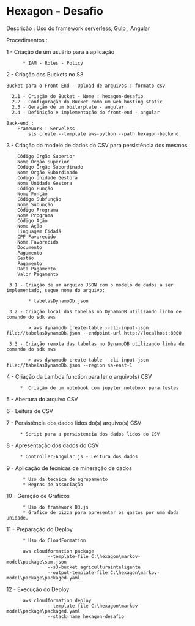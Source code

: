 # Hexagon - Desafio

Descrição :
	Uso do framework serverless, Gulp , Angular

Procedimentos :

 1 - Criação de um usuário para a aplicação
 
		  * IAM - Roles - Policy
		  
 2 - Criação dos Buckets no S3 

	Bucket para o Front End - Upload de arquivos : formato csv

	  2.1 - Criação do Bucket - Nome : hexagon-desafio
	  2.2 - Configuração do Bucket como um web hosting static
	  2.3 - Geração de um boilerplate - angular
	  2.4 - Definição e implementação do front-end - angular
	  
	Back-end : 
		Framework : Serveless
			sls create --template aws-python --path hexagon-backend

 3 - Criação do modelo de dados do CSV para persistência dos mesmos.
 
		Código Órgão Superior
		Nome Órgão Superior
		Código Órgão Subordinado
		Nome Órgão Subordinado
		Código Unidade Gestora
		Nome Unidade Gestora
		Código Função
		Nome Função
		Código Subfunção
		Nome Subunção
		Código Programa
		Nome Programa	
		Código Ação
		Nome Ação	
		Linguagem Cidadã	
		CPF Favorecido	
		Nome Favorecido	
		Documento 
		Pagamento	
		Gestão 
		Pagamento	
		Data Pagamento	
		Valor Pagamento
 
	 3.1 - Criação de um arquivo JSON com o modelo de dados a ser implementado, segue nome do arquivo:
	 
			* tabelasDynamoDb.json
	 
	 3.2 - Criação local das tabelas no DynamoDB utilizando linha de comando do sdk aws
	 
			> aws dynamodb create-table --cli-input-json file://tabelasDynamoDb.json --endpoint-url http://localhost:8000
	 
	 3.3 - Criação remota das tabelas no DynamoDB utilizando linha de comando do sdk aws
 
			> aws dynamodb create-table --cli-input-json file://tabelasDynamoDb.json --region sa-east-1

 4 - Criação da Lambda function para ler o arquivo(s) CSV 
 
		 *  Criação de um notebook com jupyter notebook para testes
 
 5 - Abertura do arquivo CSV
 
 6 - Leitura de CSV
 
 7 - Persistência dos dados lidos do(s) arquivo(s) CSV 
 
		 * Script para a persistencia dos dados lidos do CSV
 
 8 - Apresentação dos dados do CSV
 
		 * Controller-Angular.js - Leitura dos dados 
 
 9 - Aplicação de tecnicas de mineração de dados
 
		  * Uso da tecnica de agrupamento 
		  * Regras de associação
	   
10 - Geração de Graficos

		  * Uso do framework D3.js
		  * Grafico de pizza para apresentar os gastos por uma dada unidade.

11 - Preparação do Deploy

		  * Uso do CloudFormation
	   
		  aws cloudformation package 
				   --template-file C:\hexagon\markov-model\package\sam.json 
				   --s3-bucket agriculturainteligente 
				   --output-template-file C:\hexagon\markov-model\package\packaged.yaml

12 - Execução do Deploy

		  aws cloudformation deploy 
				   --template-file C:\hexagon\markov-model\package\packaged.yaml 
				   --stack-name hexagon-desafio
